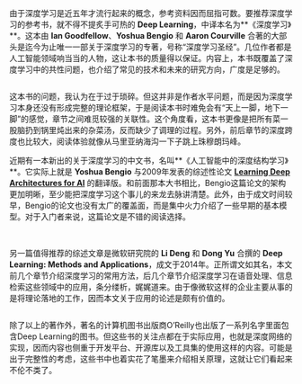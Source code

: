 
由于深度学习是近五年才流行起来的概念，参考资料因而屈指可数。要推荐深度学习的参考书，就不得不提炙手可热的 **Deep Learning**，中译本名为**《深度学习》**。这本由 **Ian Goodfellow**、**Yoshua Bengio** 和 **Aaron Courville** 合著的大部头是迄今为止唯一一部关于深度学习的专著，号称“深度学习圣经”。几位作者都是人工智能领域响当当的人物，这让本书的质量得以保证。内容上，本书既覆盖了深度学习中的共性问题，也介绍了常见的技术和未来的研究方向，广度是足够的。

<img src="https://static001.geekbang.org/resource/image/d6/9a/d66fc063cd34cf2aa4eda8495dd66c9a.jpg" alt="" />

这本书的问题，我认为在于过于琐碎。但这并非是作者水平问题，而是因为深度学习本身还没有形成完整的理论框架，于是阅读本书时难免会有“天上一脚，地下一脚”的感觉，章节之间难觅较强的关联性。这个角度看，这本书更像是把所有菜一股脑扔到锅里炖出来的杂菜汤，反而缺少了调理的过程。另外，前后章节的深度跨度也比较大，阅读体验就像从马里亚纳海沟一下子跳上珠穆朗玛峰。

近期有一本新出的关于深度学习的中文书，名叫**《人工智能中的深度结构学习》**。它实际上就是 **Yoshua Bengio** 与2009年发表的综述性论文 **[Learning Deep Architectures for AI](https://www.iro.umontreal.ca/~lisa/pointeurs/TR1312.pdf)** 的翻译版。和前面那本大书相比，Bengio这篇论文的架构更加明晰，至少能把深度学习这个事儿的来龙去脉讲清楚。此外，由于成文时间较早，Bengio的论文也没有太广的覆盖面，而是集中火力介绍了一些早期的基本模型。对于入门者来说，这篇论文是不错的阅读选择。

<img src="https://static001.geekbang.org/resource/image/48/9a/480ebf045e2a552dcd84b57a7df1199a.jpg" alt="" />

<img src="https://static001.geekbang.org/resource/image/09/c6/098b4345092ce64b10bc2a0c498ee3c6.jpg" alt="" />

另一篇值得推荐的综述文章是微软研究院的 **Li Deng** 和 **Dong Yu** 合撰的 **Deep Learning: Methods and Applications**，成文于2014年。正所谓文如其名，本文前几个章节介绍深度学习的常用方法，后几个章节介绍深度学习在语音处理、信息检索这些领域中的应用，条分缕析，娓娓道来。由于像微软这样的企业主要从事的是将理论落地的工作，因而本文关于应用的论述是颇有价值的。

<img src="https://static001.geekbang.org/resource/image/6f/e7/6f0b8f750de8b0fbab71edabcb52dee7.jpg" alt="" />

除了以上的著作外，著名的计算机图书出版商O’Reilly也出版了一系列名字里面包含Deep Learning的图书。但这些书的关注点都在于实际应用，也就是深度网络的实现，因而内容也侧重于开发平台、开源库以及工具集的使用这样的内容。可能是出于完整性的考虑，这些书中也着实花了笔墨来介绍相关原理，这就让它们看起来不伦不类了。

<img src="https://static001.geekbang.org/resource/image/c3/36/c3ced74533172a1093c23274d3123b36.jpg" alt="" />


